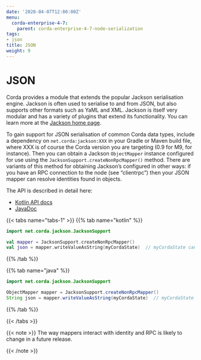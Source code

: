 ```yaml
---
date: '2020-04-07T12:00:00Z'
menu:
  corda-enterprise-4-7:
    parent: corda-enterprise-4-7-node-serialization
tags:
- json
title: JSON
weight: 9
---
```





# JSON

Corda provides a module that extends the popular Jackson serialisation engine. Jackson is often used to serialise
to and from JSON, but also supports other formats such as YaML and XML. Jackson is itself very modular and has
a variety of plugins that extend its functionality. You can learn more at the [Jackson home page](https://github.com/FasterXML/jackson).

To gain support for JSON serialisation of common Corda data types, include a dependency on `net.corda:jackson:XXX`
in your Gradle or Maven build file, where XXX is of course the Corda version you are targeting (0.9 for M9, for instance).
Then you can obtain a Jackson `ObjectMapper` instance configured for use using the `JacksonSupport.createNonRpcMapper()`
method. There are variants of this method for obtaining Jackson’s configured in other ways: if you have an RPC
connection to the node (see “clientrpc”) then your JSON mapper can resolve identities found in objects.

The API is described in detail here:


* [Kotlin API docs](https://api.corda.net/api/4.7/enterprise/html/api/kotlin/corda/net.corda.client.jackson/-jackson-support/index.html)
* [JavaDoc](https://api.corda.net/api/4.7/enterprise/html/api/javadoc/net/corda/client/jackson/package-summary.html)

{{< tabs name="tabs-1" >}}
{{% tab name="kotlin" %}}
```kotlin
import net.corda.jackson.JacksonSupport

val mapper = JacksonSupport.createNonRpcMapper()
val json = mapper.writeValueAsString(myCordaState)  // myCordaState can be any object.
```
{{% /tab %}}

{{% tab name="java" %}}
```java
import net.corda.jackson.JacksonSupport

ObjectMapper mapper = JacksonSupport.createNonRpcMapper()
String json = mapper.writeValueAsString(myCordaState)  // myCordaState can be any object.
```
{{% /tab %}}

{{< /tabs >}}

{{< note >}}
The way mappers interact with identity and RPC is likely to change in a future release.

{{< /note >}}
